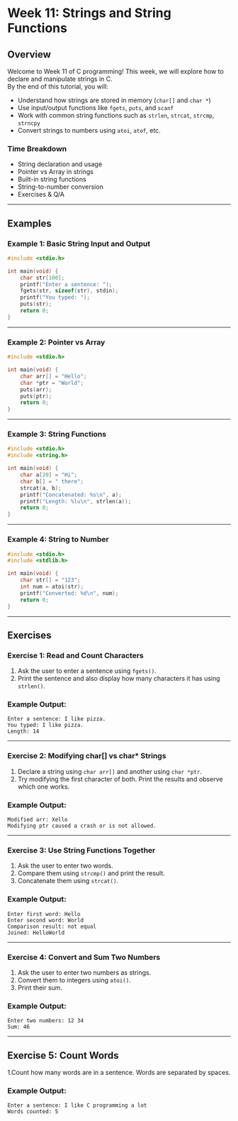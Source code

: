 # Week 11: Strings and String Functions

## **Overview**

Welcome to Week 11 of C programming! This week, we will explore how to declare and manipulate strings in C.  
By the end of this tutorial, you will:

- Understand how strings are stored in memory (`char[]` and `char *`)
- Use input/output functions like `fgets`, `puts`, and `scanf`
- Work with common string functions such as `strlen`, `strcat`, `strcmp`, `strncpy`
- Convert strings to numbers using `atoi`, `atof`, etc.

### **Time Breakdown**

- String declaration and usage
- Pointer vs Array in strings
- Built-in string functions
- String-to-number conversion
- Exercises & Q/A

---

## **Examples**

### **Example 1: Basic String Input and Output**

```c
#include <stdio.h>

int main(void) {
    char str[100];
    printf("Enter a sentence: ");
    fgets(str, sizeof(str), stdin);
    printf("You typed: ");
    puts(str);
    return 0;
}
```

---

### **Example 2: Pointer vs Array**

```c
#include <stdio.h>

int main(void) {
    char arr[] = "Hello";
    char *ptr = "World";
    puts(arr);
    puts(ptr);
    return 0;
}
```

---

### **Example 3: String Functions**

```c
#include <stdio.h>
#include <string.h>

int main(void) {
    char a[20] = "Hi";
    char b[] = " there";
    strcat(a, b);
    printf("Concatenated: %s\n", a);
    printf("Length: %lu\n", strlen(a));
    return 0;
}
```

---

### **Example 4: String to Number**

```c
#include <stdio.h>
#include <stdlib.h>

int main(void) {
    char str[] = "123";
    int num = atoi(str);
    printf("Converted: %d\n", num);
    return 0;
}
```

---

## **Exercises**

### **Exercise 1: Read and Count Characters**

1. Ask the user to enter a sentence using `fgets()`.
2. Print the sentence and also display how many characters it has using `strlen()`.

### **Example Output:**

```
Enter a sentence: I like pizza.
You typed: I like pizza.
Length: 14
```

---

### **Exercise 2: Modifying char[] vs char\* Strings**

1. Declare a string using `char arr[]` and another using `char *ptr`.
2. Try modifying the first character of both. Print the results and observe which one works.

### **Example Output:**

```
Modified arr: Xello
Modifying ptr caused a crash or is not allowed.
```

---

### **Exercise 3: Use String Functions Together**

1. Ask the user to enter two words.
2. Compare them using `strcmp()` and print the result.
3. Concatenate them using `strcat()`.

### **Example Output:**

```
Enter first word: Hello
Enter second word: World
Comparison result: not equal
Joined: HelloWorld
```

---

### **Exercise 4: Convert and Sum Two Numbers**

1. Ask the user to enter two numbers as strings.
2. Convert them to integers using `atoi()`.
3. Print their sum.

### **Example Output:**

```
Enter two numbers: 12 34
Sum: 46
```

---

## **Exercise 5: Count Words**

1.Count how many words are in a sentence. Words are separated by spaces.

### **Example Output:**

```
Enter a sentence: I like C programming a lot
Words counted: 5
```
